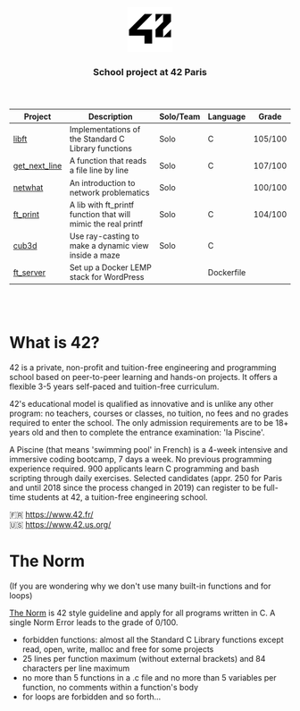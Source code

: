 <p align="center"> 
<img  width="80" src="./assets/42_logo.png">
</p>

<h3 align="center">School project at 42 Paris<br><br><br>
</h3>



| Project                            | Description                                                   | Solo/Team | Language   | Grade   |
|------------------------------------|---------------------------------------------------------------|-----------|------------|---------|
| [libft](./1-libft)                 | Implementations of the Standard C Library functions           | Solo      | C          | 105/100 |
| [get_next_line](./2-get_next_line) | A function that reads a file line by line                     | Solo      | C          | 107/100 |
| [netwhat](./3-netwhat)             | An introduction to network problematics                       | Solo      |            | 100/100 |
| [ft_print](./4-ft_printf)          | A lib with ft_printf function that will mimic the real printf | Solo      | C          | 104/100 |
| [cub3d](./5-cub3d)                 | Use ray-casting to make a dynamic view inside a maze          | Solo      | C          |         |
| [ft_server](./6-ft_server)         | Set up a Docker LEMP stack for WordPress                      |           | Dockerfile |         |


<br><br>
# What is 42?

42 is a private, non-profit and tuition-free engineering and programming school based on peer-to-peer learning and hands-on projects. It offers a flexible 3-5 years self-paced and tuition-free curriculum.

42's educational model is qualified as innovative and is unlike any other program: no teachers, courses or classes, no tuition, no fees and no grades required to enter the school. The only admission requirements are to be 18+ years old and then to complete the entrance examination: 'la Piscine'.

A Piscine (that means 'swimming pool' in French) is a 4-week intensive and immersive coding bootcamp, 7 days a week. No previous programming experience required. 900 applicants learn C programming and bash scripting through daily exercises. Selected candidates (appr. 250 for Paris and until 2018 since the process changed in 2019) can register to be full-time students at 42, a tuition-free engineering school.

🇫🇷 https://www.42.fr/ <br>
🇺🇸 https://www.42.us.org/

# The Norm

(If you are wondering why we don't use many built-in functions and for loops)

[The Norm](https://github.com/42Paris/norminette) is 42 style guideline and apply for all programs written in C. A single Norm Error leads to the grade of 0/100.
* forbidden functions: almost all the Standard C Library functions except read, open, write, malloc and free for some projects
* 25 lines per function maximum (without external brackets) and 84 characters per line maximum
* no more than 5 functions in a .c file and no more than 5 variables per function, no comments within a function's body
* for loops are forbidden
and so forth...

